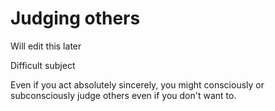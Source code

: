# Judging others

Will edit this later

Difficult subject

Even if you act absolutely sincerely, you might consciously or subconsciously judge others even if you don't want to.
